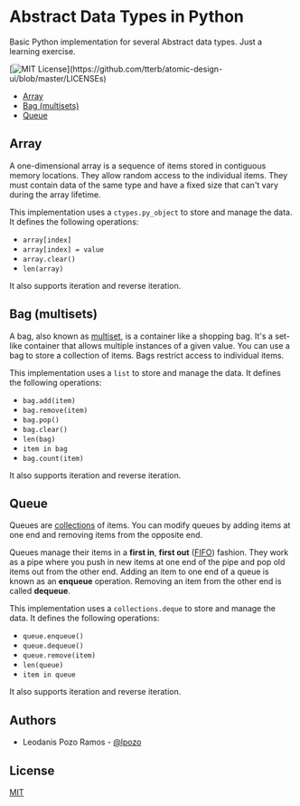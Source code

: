 
# Abstract Data Types in Python

Basic Python implementation for several Abstract data types. Just a learning exercise.

[![MIT License](https://img.shields.io/apm/l/atomic-design-ui.svg?)](https://github.com/tterb/atomic-design-ui/blob/master/LICENSEs)

  - [Array](#array)
  - [Bag (multisets)](#bag-multisets)
  - [Queue](#queue)

## Array

A one-dimensional array is a sequence of items stored in contiguous memory locations. They allow random access to the individual items. They must contain data of the same type and have a fixed size that can't vary during the array lifetime.

This implementation uses a `ctypes.py_object` to store and manage the data. It defines the following operations:

- `array[index]`
- `array[index] = value`
- `array.clear()`
- `len(array)`

It also supports iteration and reverse iteration.

## Bag (multisets)

A bag, also known as [multiset](https://en.wikipedia.org/wiki/Multiset), is a container like a shopping bag. It's a set-like container that allows multiple instances of a given value. You can use a bag to store a collection of items. Bags restrict access to individual items.

This implementation uses a `list` to store and manage the data. It defines the following operations:

- `bag.add(item)`
- `bag.remove(item)`
- `bag.pop()`
- `bag.clear()`
- `len(bag)`
- `item in bag`
- `bag.count(item)`

It also supports iteration and reverse iteration.

## Queue

Queues are [collections](https://en.wikipedia.org/wiki/Collection_(abstract_data_type)) of items. You can modify queues by adding items at one end and removing items from the opposite end.

Queues manage their items in a **first in**, **first out** ([FIFO](https://en.wikipedia.org/wiki/FIFO_(computing_and_electronics))) fashion. They work as a pipe where you push in new items at one end of the pipe and pop old items out from the other end. Adding an item to one end of a queue is known as an **enqueue** operation. Removing an item from the other end is called **dequeue**.

This implementation uses a `collections.deque` to store and manage the data. It defines the following operations:

- `queue.enqueue()`
- `queue.dequeue()`
- `queue.remove(item)`
- `len(queue)`
- `item in queue`

It also supports iteration and reverse iteration.

## Authors

- Leodanis Pozo Ramos - [@lpozo](https://www.github.com/lpozo)

## License

[MIT](https://choosealicense.com/licenses/mit/)
